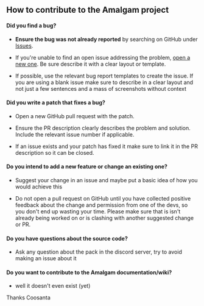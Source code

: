 ## How to contribute to the Amalgam project

#### **Did you find a bug?**

* **Ensure the bug was not already reported** by searching on GitHub under [Issues](https://github.com/Coosanta17/Amalgam/issues).

* If you're unable to find an open issue addressing the problem, [open a new one](https://github.com/Coosanta17/Amalgam/issues/new/choose). Be sure describe it with a clear layout or template.

* If possible, use the relevant bug report templates to create the issue. If you are using a blank issue make sure to describe in a clear layout and not just a few sentences and a mass of screenshots without context

#### **Did you write a patch that fixes a bug?**

* Open a new GitHub pull request with the patch.

* Ensure the PR description clearly describes the problem and solution. Include the relevant issue number if applicable.

* If an issue exists and your patch has fixed it make sure to link it in the PR description so it can be closed.


#### **Do you intend to add a new feature or change an existing one?**

* Suggest your change in an issue and maybe put a basic idea of how you would achieve this

* Do not open a pull request on GitHub until you have collected positive feedback about the change and permission from one of the devs, so you don't end up wasting your time. Please make sure that is isn't already being worked on or is clashing with another suggested change or PR.


#### **Do you have questions about the source code?**

* Ask any question about the pack in the discord server, try to avoid making an issue about it

#### **Do you want to contribute to the Amalgam documentation/wiki?**

* well it doesn't even exist (yet)

Thanks 
Coosanta
